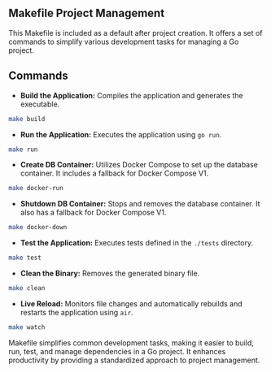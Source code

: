 ## Makefile Project Management

This Makefile is included as a default after project creation. It offers a set of commands to simplify various development tasks for managing a Go project.

## Commands

- **Build the Application:**
Compiles the application and generates the executable.
```bash
make build
```

- **Run the Application:**
Executes the application using `go run`.
```bash
make run
```

- **Create DB Container:**
Utilizes Docker Compose to set up the database container. It includes a fallback for Docker Compose V1.
```bash
make docker-run
```

- **Shutdown DB Container:**
Stops and removes the database container. It also has a fallback for Docker Compose V1.
```bash
make docker-down
```

- **Test the Application:**
Executes tests defined in the `./tests` directory.
```bash
make test
```

- **Clean the Binary:**
Removes the generated binary file.
```bash
make clean
```

- **Live Reload:**
Monitors file changes and automatically rebuilds and restarts the application using `air`.
```bash
make watch
```

Makefile simplifies common development tasks, making it easier to build, run, test, and manage dependencies in a Go project. It enhances productivity by providing a standardized approach to project management.